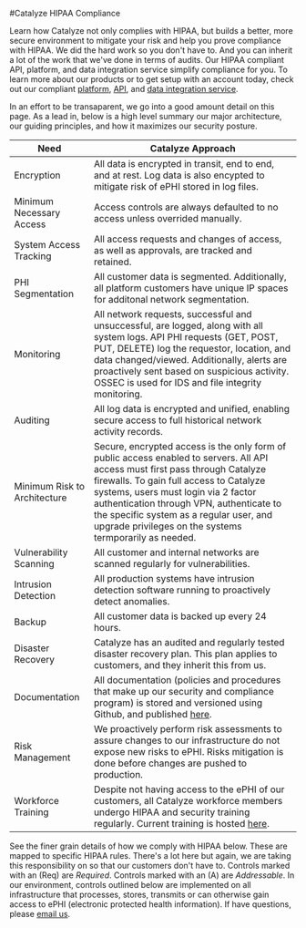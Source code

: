 #Catalyze HIPAA Compliance

Learn how Catalyze not only complies with HIPAA, but builds a better, more secure environment to mitigate your risk and help you prove compliance with HIPAA. We did the hard work so you don't have to. And you can inherit a lot of the work that we've done in terms of audits. Our HIPAA compliant API, platform, and data integration service simplify compliance for you. To learn more about our products or to get setup with an account today, check out our compliant [platform](https://catalyze.io/paas), [API](https://catalyze.io/baas), and [data integration service](https://catalyze.io/hl7).

In an effort to be transaparent, we go into a good amount detail on this page. As a lead in, below is a high level summary our major architecture, our guiding principles, and how it maximizes our security posture.

Need | Catalyze Approach
--------- | -----------
Encryption  | All data is encrypted in transit, end to end, and at rest. Log data is also encypted to mitigate risk of ePHI stored in log files.
Minimum Necessary Access | Access controls are always defaulted to no access unless overrided manually.
System Access Tracking | All access requests and changes of access, as well as approvals, are tracked and retained.
PHI Segmentation | All customer data is segmented. Additionally, all platform customers have unique IP spaces for additonal network segmentation.
Monitoring | All network requests, successful and unsuccessful, are logged, along with all system logs. API PHI requests (GET, POST, PUT, DELETE) log the requestor, location, and data changed/viewed. Additionally, alerts are proactively sent based on suspicious activity. OSSEC is used for IDS and file integrity monitoring.
Auditing | All log data is encrypted and unified, enabling secure access to full historical network activity records.
Minimum Risk to Architecture | Secure, encrypted access is the only form of public access enabled to servers. All API access must first pass through Catalyze firewalls. To gain full access to Catalyze systems, users must login via 2 factor authentication through VPN, authenticate to the specific system as a regular user, and upgrade privileges on the systems termporarily as needed.
Vulnerability Scanning | All customer and internal networks are scanned regularly for vulnerabilities.
Intrusion Detection | All production systems have intrusion detection software running to proactively detect anomalies.
Backup | All customer data is backed up every 24 hours.
Disaster Recovery | Catalyze has an audited and regularly tested disaster recovery plan. This plan applies to customers, and they inherit this from us.
Documentation | All documentation (policies and procedures that make up our security and compliance program) is stored and versioned using Github, and published [here](https://catalyze.io/policy/).
Risk Management | We proactively perform risk assessments to assure changes to our infrastructure do not expose new risks to ePHI. Risks mitigation is done before changes are pushed to production.
Workforce Training | Despite not having access to the ePHI of our customers, all Catalyze workforce members undergo HIPAA and security training regularly. Current training is hosted [here](https://training.catalyze.io/).

See the finer grain details of how we comply with HIPAA below. These are mapped to specific HIPAA rules. There's a lot here but again, we are taking this responsibility on so that our customers don't have to. Controls marked with an (Req) are *Required*. Controls marked with an (A) are *Addressable*. In our environment, controls outlined below are implemented on all infrastructure that processes, stores, transmits or can otherwise gain access to ePHI (electronic protected health information). If have questions, please [email us](mailto:hipaa@catalyze.io).